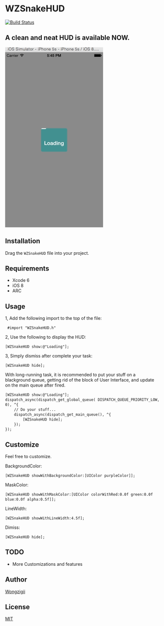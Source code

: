 # WZSnakeHUD 

[![Build Status](http://img.shields.io/travis/wongzigii/WZSnakeHUD.svg?style=flat)](https://travis-ci.org/wongzigii/WZSnakeHUD)

## A clean and neat HUD is available NOW.

<p>
<img src="Gif/WZSnakeHUD.gif">
</p>

## Installation

Drag the `WZSnakeHUD` file into your project.

## Requirements

 * Xcode 6
 * iOS 8
 * ARC
 
## Usage

1, Add the following import to the top of the file:

```` objc
 #import "WZSnakeHUD.h"
````

2, Use the following to display the HUD:

```` objc
[WZSnakeHUD show:@"Loading"];
````

3, Simply dismiss after complete your task:

```` objc
[WZSnakeHUD hide];
````
With long-running task, it is recommended to put your stuff on a blackground queue, getting rid of the block of User Interface, and update on the main queue after fired.

```` objc
[WZSnakeHUD show:@"Loading"];
dispatch_async(dispatch_get_global_queue( DISPATCH_QUEUE_PRIORITY_LOW, 0), ^{
	// Do your stuff...
	dispatch_async(dispatch_get_main_queue(), ^{
		[WZSnakeHUD hide];
	});
});
````

## Customize
Feel free to customize.

BackgroundColor:

```` objc
[WZSnakeHUD showWithBackgroundColor:[UIColor purpleColor]];
````

MaskColor:

```` objc
[WZSnakeHUD showWithMaskColor:[UIColor colorWithRed:0.0f green:0.0f blue:0.0f alpha:0.5f]];
````

LineWidth:

```` objc
[WZSnakeHUD showWithLineWidth:4.5f];
````

Dimiss:

```` objc
[WZSnakeHUD hide];
````

## TODO

 * More Customizations and features

## Author

[Wongzigii](https://github.com/wongzigii)

## License

[MIT](https://github.com/wongzigii/WZSnakeHUD/blob/master/LICENSE)

